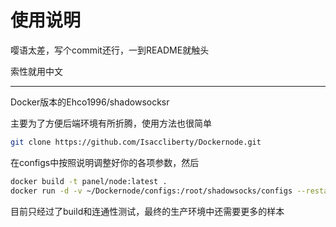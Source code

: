 # 使用说明

嘤语太差，写个commit还行，一到README就触头

索性就用中文

---

Docker版本的Ehco1996/shadowsocksr

主要为了方便后端环境有所折腾，使用方法也很简单

```sh
git clone https://github.com/Isaccliberty/Dockernode.git
```

在configs中按照说明调整好你的各项参数，然后

```sh
docker build -t panel/node:latest .
docker run -d -v ~/Dockernode/configs:/root/shadowsocks/configs --restart=always --name=node panel/node
```

目前只经过了build和连通性测试，最终的生产环境中还需要更多的样本